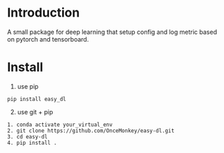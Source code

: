 # Introduction
A small package for deep learning that setup config and log metric based on pytorch and tensorboard.

# Install
1. use pip
```
pip install easy_dl
```
2. use git + pip
```
1. conda activate your_virtual_env
2. git clone https://github.com/OnceMonkey/easy-dl.git
3. cd easy-dl
4. pip install .
```